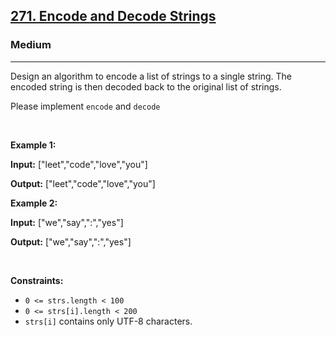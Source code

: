 <h2><a href="https://leetcode.com/problems/encode-and-decode-strings">271. Encode and Decode Strings</a></h2><h3>Medium</h3><hr><p>Design an algorithm to encode a list of strings to a single string. The encoded string is then decoded back to the original list of strings.</p>

<p> Please implement <code>encode</code> and <code>decode</code> </p>

<p>&nbsp;</p>
<p><strong class="example">Example 1:</strong></p>

<div class="example-block">
<p><strong>Input:</strong> <span class="example-io"> [&quot;leet&quot;,&quot;code&quot;,&quot;love&quot;,&quot;you&quot;]</span></p>

<p><strong>Output:</strong> <span class="example-io">[&quot;leet&quot;,&quot;code&quot;,&quot;love&quot;,&quot;you&quot;]</span></p>
</div>


<p><strong class="example">Example 2:</strong></p>

<div class="example-block">
<p><strong>Input:</strong> <span class="example-io"> [&quot;we&quot;,&quot;say&quot;,&quot;:&quot;,&quot;yes&quot;]</span></p>

<p><strong>Output:</strong> <span class="example-io"> [&quot;we&quot;,&quot;say&quot;,&quot;:&quot;,&quot;yes&quot;]</span></p>
</div>

<p>&nbsp;</p>
<p><strong>Constraints:</strong></p>

<ul>
	<li><code>0 &lt;= strs.length &lt; 100</sup></code></li>
	<li><code>0 &lt;= strs[i].length &lt; 200</code></li>
	<li><code>strs[i]</code> contains only UTF-8 characters.</li>
</ul>
